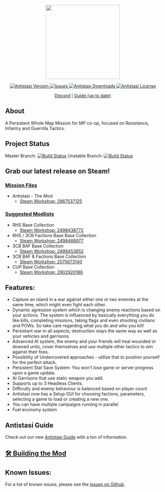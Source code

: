 <div>
<p align="center">
    <img src="https://avatars0.githubusercontent.com/u/53788409?s=200&v=4" width="240">
</p>

<p align="center">
    <a href="https://github.com/official-antistasi-community/A3-Antistasi/releases/latest">
        <img src="https://img.shields.io/badge/Latest_Version-3.9.0-blue.svg?style=flat-square" alt="Antistasi Version">
    </a>
    <a href="https://github.com/official-antistasi-community/A3-Antistasi/issues">
        <img src="https://img.shields.io/github/issues/official-antistasi-community/A3-Antistasi?style=flat-square" alt="Issues">
    </a>
    <a href="https://github.com/official-antistasi-community/A3-Antistasi/releases">
        <img src="https://img.shields.io/github/downloads/official-antistasi-community/A3-Antistasi/total.svg?style=flat-square&label=Downloads" alt="Antistasi Downloads">
    </a>
    <a href="https://github.com/official-antistasi-community/A3-Antistasi/blob/unstable/LICENSE">
        <img src="https://img.shields.io/badge/License-MiT-blue.svg?style=flat-square" alt="Antistasi License">
    </a>
</p>


<p align="center">
    <a href="https://discord.gg/TYDwCRKnKX">Discord</a> | <a href="https://official-antistasi-community.github.io/A3-Antistasi-Docs/index.html">Guide (up to date)</a>
</p>
</div>

## About
A Persistent Whole Map Mission for MP co-op, focused on Resistance, Infantry and Guerrilla Tactics.

## Project Status
Master Branch: [![Build Status](https://travis-ci.com/official-antistasi-community/A3-Antistasi.svg?branch=master)](https://travis-ci.com/official-antistasi-community/A3-Antistasi)
Unstable Branch: [![Build Status](https://travis-ci.com/official-antistasi-community/A3-Antistasi.svg?branch=unstable)](https://travis-ci.com/official-antistasi-community/A3-Antistasi)

## Grab our latest release on Steam!
### [Mission Files](https://steamcommunity.com/id/OfficialAntistasiCommunity/myworkshopfiles/)
- Antistasi - The Mod
    - [Steam Workshop: 2867537125](https://steamcommunity.com/sharedfiles/filedetails/?id=2867537125)


### [Suggested Modlists](https://steamcommunity.com/id/OfficialAntistasiCommunity/myworkshopfiles/?section=collections)
- RHS Base Collection
    - [Steam Workshop: 2498438772](https://steamcommunity.com/sharedfiles/filedetails/?id=2498438772)
- RHS / 3CB Factions Base Base Collection
    - [Steam Workshop: 2498466977](https://steamcommunity.com/sharedfiles/filedetails/?id=2498466977)
- 3CB BAF Base Collection
    - [Steam Workshop: 2498453852](https://steamcommunity.com/sharedfiles/filedetails/?id=2498453852)
- 3CB BAF & Factions Base Collection
    - [Steam Workshop: 2575673140](https://steamcommunity.com/sharedfiles/filedetails/?id=2575673140)
- CUP Base Collection
    - [Steam Workshop: 2902920186](https://steamcommunity.com/sharedfiles/filedetails/?id=2902920186)


## Features:

- Capture an island in a war against either one or two enemies at the same time, which might even fight each other.
- Dynamic agression system which is changing enemy reactions based on your actions. The system is influenced by basically everything you do like kills, completing missions, taking flags and even shooting civilians and POWs. So take care regarding what you do and who you kill!
- Persistant war in all aspects, destruction stays the same way as well as your vehicles and garrisons.
- Advanced AI system, the enemy and your friends will heal wounded or downed units, cover themselves and use multiple other tactics to win against their foes.
- Possibility of Undercovered approaches - utilize that to position yourself for the perfect attack.
- Persistent Stat Save System: You won't lose game or server progress upon a game update.
- AI Garrisons that use static weapon you add.
- Supports up to 3 Headless Clients.
- Difficulty and enemy behaviour is balanced based on player count
- Antistasi now has a Setup GUI for choosing factions, parameters, selecting a game to load or creating a new one.
- You can have multiple campaigns running in parallel
- Fuel economy system


## Antistasi Guide
Check out our new [Antistasi Guide](https://antistasi.de/guide) with a ton of information.


## [🛠 Building the Mod](https://official-antistasi-community.github.io/A3-Antistasi-Docs/dev_guide/dev/dev_guide_how_to_build.html)

## Known Issues:
For a list of known issues, please see the [Issues on Github](https://github.com/official-antistasi-community/A3-Antistasi/issues).
